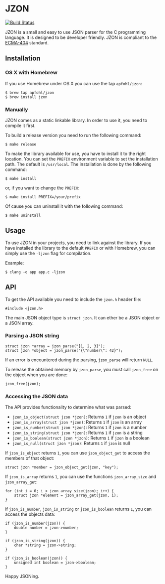 # JZON

[![Build Status](https://travis-ci.org/apfohl/jzon.svg?branch=master)](https://travis-ci.org/apfohl/jzon)

JZON is a small and easy to use JSON parser for the C programming language. It
is designed to be developer friendly. JZON is compliant to the
[ECMA-404](http://www.ecma-international.org/publications/files/ECMA-ST/ECMA-404.pdf)
standard.

## Installation

### OS X with Homebrew

If you use Homebrew under OS X you can use the tap `apfohl/jzon`:

    $ brew tap apfohl/jzon
    $ brew install jzon

### Manually

JZON comes as a static linkable library. In order to use it, you need to compile
it first.

To build a release version you need to run the following command:

    $ make release

To make the library available for use, you have to install it to the right
location. You can set the `PREFIX` environment variable to set the installation
path. The default is `/usr/local`. The installation is done by the following
command:

    $ make install

or, if you want to change the `PREFIX`:

    $ make install PREFIX=/your/prefix

Of cause you can uninstall it with the following command:

    $ make uninstall

## Usage

To use JZON in your projects, you need to link against the library. If you have
installed the library to the default `PREFIX` or with Homebrew, you can simply
use the `-ljzon` flag for compilation.

Example:

    $ clang -o app app.c -ljzon

## API

To get the API available you need to include the `jzon.h` header file:

    #include <jzon.h>

The main JSON object type is `struct jzon`. It can ether be a JSON object or a
JSON array.

### Parsing a JSON string

    struct jzon *array = jzon_parse("[1, 2, 3]");
    struct jzon *object = jzon_parse("{\"number\": 42}");

If an error is encountered during the parsing, `jzon_parse` will return `NULL`.

To release the obtained memory by `jzon_parse`, you must call `jzon_free` on the
object when you are done:

    jzon_free(jzon);

### Accessing the JSON data

The API provides functionality to determine what was parsed:

- `jzon_is_object(struct jzon *jzon)`: Returns `1` if `jzon` is an object
- `jzon_is_array(struct jzon *jzon)`: Returns `1` if `jzon` is an array
- `jzon_is_number(struct jzon *jzon)`: Returns `1` if `jzon` is a number
- `jzon_is_string(struct jzon *jzon)`: Returns `1` if `jzon` is a string
- `jzon_is_boolean(struct jzon *jzon)`: Returns `1` if `jzon` is a boolean
- `jzon_is_null(struct jzon *jzon)`: Returns `1` if `jzon` is null

If `jzon_is_object` returns `1`, you can use `jzon_object_get` to access the
members of that object:

    struct jzon *member = jzon_object_get(jzon, "key");

If `jzon_is_array` returns `1`, you can use the functions `jzon_array_size` and
`jzon_array_get`:

    for (int i = 0; i < jzon_array_size(jzon); i++) {
        struct jzon *element = jzon_array_get(jzon, i);
    }

if `jzon_is_number`, `jzon_is_string` or `jzon_is_boolean` returns `1`, you can
access the objects data:

    if (jzon_is_number(jzon)) {
        double number = jzon->number;
    }

    if (jzon_is_string(jzon)) {
        char *string = jzon->string;
    }

    if (jzon_is_boolean(jzon)) {
        unsigned int boolean = jzon->boolean;
    }

Happy JSONing.
